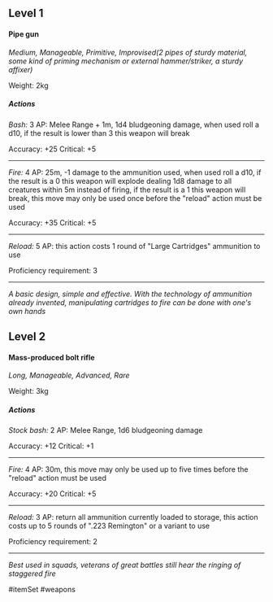 ## Level 1
#### Pipe gun
*Medium, Manageable, Primitive, Improvised(2 pipes of sturdy material, some kind of priming mechanism or external hammer/striker, a sturdy affixer)*

Weight: 2kg

##### Actions

*Bash:* 3 AP: Melee Range + 1m, 1d4 bludgeoning damage, when used roll a d10, if the result is lower than 3 this weapon will break

Accuracy: +25
Critical: +5

---

*Fire:* 4 AP: 25m, -1 damage to the ammunition used, when used roll a d10, if the result is a 0 this weapon will explode dealing 1d8 damage to all creatures within 5m instead of firing, if the result is a 1 this weapon will break, this move may only be used once before the "reload" action must be used

Accuracy: +35
Critical: +5

---

*Reload:* 5 AP: this action costs 1 round of "Large Cartridges" ammunition to use

Proficiency requirement: 3

---
*A basic design, simple and effective. With the technology of ammunition already invented, manipulating cartridges to fire can be done with one's own hands*

## Level 2
#### Mass-produced bolt rifle
*Long, Manageable, Advanced, Rare*

Weight: 3kg

##### Actions

*Stock bash:* 2 AP: Melee Range, 1d6 bludgeoning damage

Accuracy: +12
Critical: +1

---

*Fire:* 4 AP: 30m, this move may only be used up to five times before the "reload" action must be used

Accuracy: +20
Critical: +5

---

*Reload:* 3 AP: return all ammunition currently loaded to storage, this action costs up to 5 rounds of ".223 Remington" or a variant to use

Proficiency requirement: 2

---
*Best used in squads, veterans of great battles still hear the ringing of staggered fire*

#itemSet #weapons 